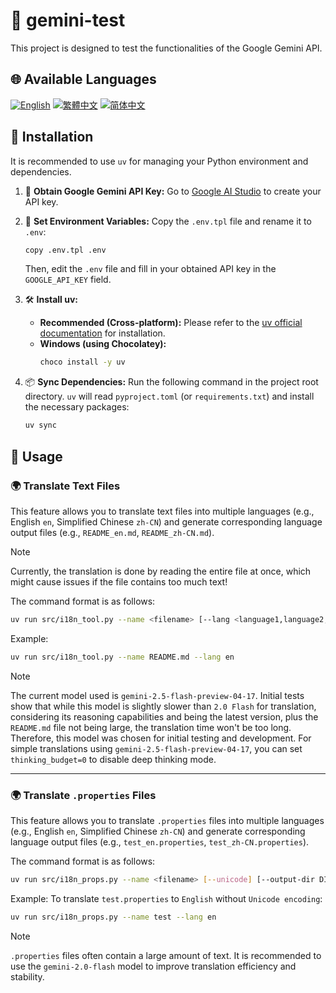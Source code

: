 # 🧪 gemini-test

This project is designed to test the functionalities of the Google Gemini API.

## 🌐 Available Languages

[![English](https://img.shields.io/badge/English-Click-yellow)](README_en.md)
[![繁體中文](https://img.shields.io/badge/繁體中文-Click-orange)](README.md)
[![简体中文](https://img.shields.io/badge/简体中文-Click-green)](README_zh-CN.md)

## 🔧 Installation

It is recommended to use `uv` for managing your Python environment and dependencies.

1.  🔑 **Obtain Google Gemini API Key:**
    Go to [Google AI Studio](https://aistudio.google.com/apikey) to create your API key.

2.  📄 **Set Environment Variables:**
    Copy the `.env.tpl` file and rename it to `.env`:
    ```bash
    copy .env.tpl .env
    ```
    Then, edit the `.env` file and fill in your obtained API key in the `GOOGLE_API_KEY` field.

3.  🛠️ **Install uv:**
    *   **Recommended (Cross-platform):** Please refer to the [uv official documentation](https://github.com/astral-sh/uv#installation) for installation.
    *   **Windows (using Chocolatey):**
        ```bash
        choco install -y uv
        ```

4.  📦 **Sync Dependencies:**
    Run the following command in the project root directory. `uv` will read `pyproject.toml` (or `requirements.txt`) and install the necessary packages:
    ```bash
    uv sync
    ```

## 🚀 Usage

### 🌍 Translate Text Files

This feature allows you to translate text files into multiple languages (e.g., English `en`, Simplified Chinese `zh-CN`) and generate corresponding language output files (e.g., `README_en.md`, `README_zh-CN.md`).

> [!NOTE]
> Currently, the translation is done by reading the entire file at once, which might cause issues if the file contains too much text!

The command format is as follows:

```bash
uv run src/i18n_tool.py --name <filename> [--lang <language1,language2,...>]
```

Example:

```bash
uv run src/i18n_tool.py --name README.md --lang en
```

> [!NOTE]
> The current model used is `gemini-2.5-flash-preview-04-17`. Initial tests show that while this model is slightly slower than `2.0 Flash` for translation, considering its reasoning capabilities and being the latest version, plus the `README.md` file not being large, the translation time won't be too long. Therefore, this model was chosen for initial testing and development.
> For simple translations using `gemini-2.5-flash-preview-04-17`, you can set `thinking_budget=0` to disable deep thinking mode.

---

### 🌍 Translate `.properties` Files

This feature allows you to translate `.properties` files into multiple languages (e.g., English `en`, Simplified Chinese `zh-CN`) and generate corresponding language output files (e.g., `test_en.properties`, `test_zh-CN.properties`).

The command format is as follows:

```bash
uv run src/i18n_props.py --name <filename> [--unicode] [--output-dir DIR] [--lang LANG1,LANG2,...]
```

Example: To translate `test.properties` to `English` without `Unicode encoding`:

```bash
uv run src/i18n_props.py --name test --lang en
```

> [!NOTE]
> `.properties` files often contain a large amount of text. It is recommended to use the `gemini-2.0-flash` model to improve translation efficiency and stability.